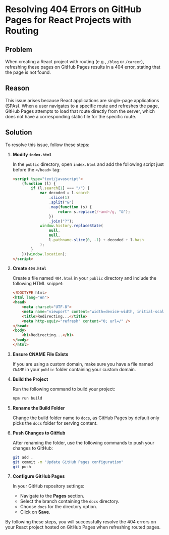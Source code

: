 # Resolving 404 Errors on GitHub Pages for React Projects with Routing

## Problem

When creating a React project with routing (e.g., `/blog` or `/career`), refreshing these pages on GitHub Pages results in a 404 error, stating that the page is not found.

## Reason

This issue arises because React applications are single-page applications (SPAs). When a user navigates to a specific route and refreshes the page, GitHub Pages attempts to load that route directly from the server, which does not have a corresponding static file for the specific route.

## Solution

To resolve this issue, follow these steps:

1. **Modify `index.html`**
   
   In the `public` directory, open `index.html` and add the following script just before the `</head>` tag:

   ```html
   <script type="text/javascript">
       (function (l) {
           if (l.search[1] === "/") {
               var decoded = l.search
                   .slice(1)
                   .split("&")
                   .map(function (s) {
                       return s.replace(/~and~/g, "&");
                   })
                   .join("?");
               window.history.replaceState(
                   null,
                   null,
                   l.pathname.slice(0, -1) + decoded + l.hash
               );
           }
       })(window.location);
   </script>
   ```

2. **Create `404.html`**

   Create a file named `404.html` in your `public` directory and include the following HTML snippet:

   ```html
   <!DOCTYPE html>
   <html lang="en">
   <head>
       <meta charset="UTF-8">
       <meta name="viewport" content="width=device-width, initial-scale=1.0">
       <title>Redirecting...</title>
       <meta http-equiv="refresh" content="0; url=/" />
   </head>
   <body>
       <h1>Redirecting...</h1>
   </body>
   </html>
   ```

3. **Ensure CNAME File Exists**

   If you are using a custom domain, make sure you have a file named `CNAME` in your `public` folder containing your custom domain.

4. **Build the Project**

   Run the following command to build your project:

   ```bash
   npm run build
   ```

5. **Rename the Build Folder**

   Change the build folder name to `docs`, as GitHub Pages by default only picks the `docs` folder for serving content.

6. **Push Changes to GitHub**

   After renaming the folder, use the following commands to push your changes to GitHub:

   ```bash
   git add .
   git commit -m "Update GitHub Pages configuration"
   git push
   ```

7. **Configure GitHub Pages**

   In your GitHub repository settings:
   - Navigate to the **Pages** section.
   - Select the branch containing the `docs` directory.
   - Choose `docs` for the directory option.
   - Click on **Save**.

By following these steps, you will successfully resolve the 404 errors on your React project hosted on GitHub Pages when refreshing routed pages.